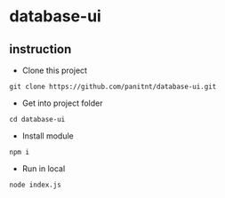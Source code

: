 # database-ui

## instruction

* Clone this project
```
git clone https://github.com/panitnt/database-ui.git
```

* Get into project folder
```
cd database-ui
```

* Install module
```
npm i
```

* Run in local
```
node index.js
```
